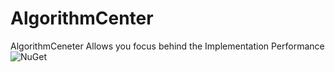 # AlgorithmCenter
AlgorithmCeneter Allows you focus behind the Implementation Performance
![NuGet](https://img.shields.io/tokei/lines/github/arsalanfallahpour/AlgorithmCenter?color=darkgreen&label=total%20lines%20of%20source%20code%20AlgorithmCenter)
